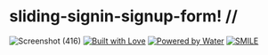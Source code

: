 # sliding-signin-signup-form! //
![Screenshot (416)](https://user-images.githubusercontent.com/87578584/167917634-21170d04-08a4-496e-85dc-ef9203078079.png)
[![Built with Love](https://forthebadge.com/images/badges/built-with-love.svg)](https://github.com/markandey007) [![Powered by Water](https://forthebadge.com/images/badges/powered-by-water.svg)](https://github.com/markandey007) [![SMILE](https://forthebadge.com/images/badges/makes-people-smile.svg)](https://github.com/markandey007)
